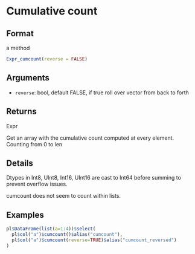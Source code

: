 # Cumulative count

## Format

a method

```r
Expr_cumcount(reverse = FALSE)
```

## Arguments

- `reverse`: bool, default FALSE, if true roll over vector from back to forth

## Returns

Expr

Get an array with the cumulative count computed at every element. Counting from 0 to len

## Details

Dtypes in Int8, UInt8, Int16, UInt16 are cast to Int64 before summing to prevent overflow issues.

cumcount does not seem to count within lists.

## Examples

```r
pl$DataFrame(list(a=1:4))$select(
  pl$col("a")$cumcount()$alias("cumcount"),
  pl$col("a")$cumcount(reverse=TRUE)$alias("cumcount_reversed")
)
```
